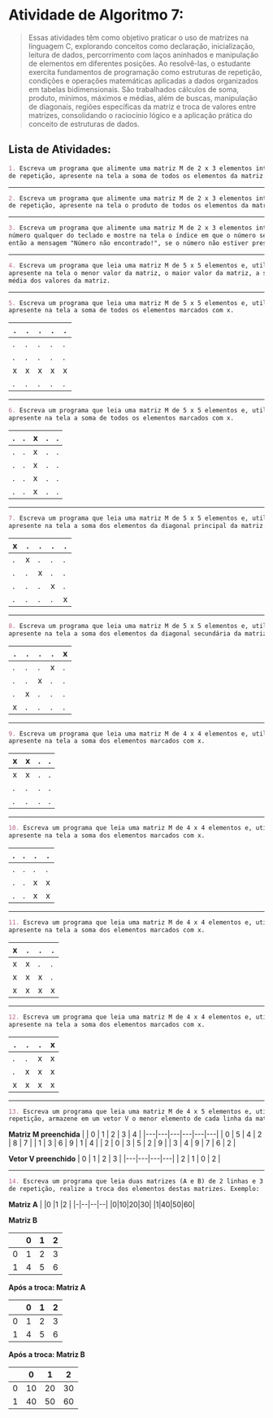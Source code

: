 # Atividade de Algoritmo 7:

> Essas atividades têm como objetivo praticar o uso de matrizes na linguagem C, explorando conceitos como
> declaração, inicialização, leitura de dados, percorrimento com laços aninhados e manipulação de elementos 
> em diferentes posições. Ao resolvê-las, o estudante exercita fundamentos de programação como estruturas de 
> repetição, condições e operações matemáticas aplicadas a dados organizados em tabelas bidimensionais. São 
> trabalhados cálculos de soma, produto, mínimos, máximos e médias, além de buscas, manipulação de diagonais, 
> regiões específicas da matriz e troca de valores entre matrizes, consolidando o raciocínio lógico e a aplicação 
> prática do conceito de estruturas de dados.

## Lista de Atividades: 
```md
1. Escreva um programa que alimente uma matriz M de 2 x 3 elementos inteiros e, utilizando estruturas
de repetição, apresente na tela a soma de todos os elementos da matriz.
```
---
```md
2. Escreva um programa que alimente uma matriz M de 2 x 3 elementos inteiros e, utilizando estruturas
de repetição, apresente na tela o produto de todos os elementos da matriz.
```
---
```md
3. Escreva um programa que alimente uma matriz M de 2 x 3 elementos inteiros. Em seguida, leia um
número qualquer do teclado e mostre na tela o índice em que o número se encontra na matriz, ou
então a mensagem "Número não encontrado!", se o número não estiver presente na matriz.
```
---
```md
4. Escreva um programa que leia uma matriz M de 5 x 5 elementos e, utilizando estruturas de repetição,
apresente na tela o menor valor da matriz, o maior valor da matriz, a soma dos valores da matriz e a
média dos valores da matriz.
```
---
```markdown
5. Escreva um programa que leia uma matriz M de 5 x 5 elementos e, utilizando estruturas de repetição,
apresente na tela a soma de todos os elementos marcados com x.
```
|.|.|.|.|.|
|-|-|-|-|-|
|.|.|.|.|.|
|.|.|.|.|.|
|x|x|x|x|x|
|.|.|.|.|.|
---
```md
6. Escreva um programa que leia uma matriz M de 5 x 5 elementos e, utilizando estruturas de repetição,
apresente na tela a soma de todos os elementos marcados com x.
```
|.|.|x|.|.|
|-|-|-|-|-|
|.|.|x|.|.|
|.|.|x|.|.|
|.|.|x|.|.|
|.|.|x|.|.|
---
```md
7. Escreva um programa que leia uma matriz M de 5 x 5 elementos e, utilizando estruturas de repetição,
apresente na tela a soma dos elementos da diagonal principal da matriz.
```
|x|.|.|.|.|
|-|-|-|-|-|
|.|x|.|.|.|
|.|.|x|.|.|
|.|.|.|x|.|
|.|.|.|.|x|
---
```md
8. Escreva um programa que leia uma matriz M de 5 x 5 elementos e, utilizando estruturas de repetição,
apresente na tela a soma dos elementos da diagonal secundária da matriz.
```
|.|.|.|.|x|
|-|-|-|-|-|
|.|.|.|x|.|
|.|.|x|.|.|
|.|x|.|.|.|
|x|.|.|.|.|
---
```md
9. Escreva um programa que leia uma matriz M de 4 x 4 elementos e, utilizando estruturas de repetição,
apresente na tela a soma dos elementos marcados com x.
```
|x|x|.|.|
|-|-|-|-|
|x|x|.|.|
|.|.|.|.|
|.|.|.|.|
---
```md
10. Escreva um programa que leia uma matriz M de 4 x 4 elementos e, utilizando estruturas de repetição,
apresente na tela a soma dos elementos marcados com x.
```
|.|.|.|.|
|-|-|-|-|
|.|.|.|.|
|.|.|x|x|
|.|.|x|x|
---
```md
11. Escreva um programa que leia uma matriz M de 4 x 4 elementos e, utilizando estruturas de repetição,
apresente na tela a soma dos elementos marcados com x.
```
|x|.|.|.|
|-|-|-|-|
|x|x|.|.|
|x|x|x|.|
|x|x|x|x|
---
```md
12. Escreva um programa que leia uma matriz M de 4 x 4 elementos e, utilizando estruturas de repetição,
apresente na tela a soma dos elementos marcados com x.
```
|.|.|.|x|
|-|-|-|-|
|.|.|x|x|
|.|x|x|x|
|x|x|x|x|
---
```md
13. Escreva um programa que leia uma matriz M de 4 x 5 elementos e, utilizando uma estrutura de
repetição, armazene em um vetor V o menor elemento de cada linha da matriz. Exemplo:
```

**Matriz M preenchida**
|   | 0 | 1 | 2 | 3 | 4 |
|---|---|---|---|---|---|
| 0 | 5 | 4 | 2 | 8 | 7 |
| 1 | 3 | 6 | 9 | 1 | 4 |
| 2 | 0 | 3 | 5 | 2 | 9 |
| 3 | 4 | 9 | 7 | 6 | 2 |

**Vetor V preenchido**
| 0 | 1 | 2 | 3 |
|---|---|---|---|
| 2 | 1 | 0 | 2 | 

---
```md
14. Escreva um programa que leia duas matrizes (A e B) de 2 linhas e 3 colunas e, utilizando uma estrutura
de repetição, realize a troca dos elementos destas matrizes. Exemplo:
```
**Matriz A**
| |0 |1 |2 |
|-|--|--|--|
|0|10|20|30|
|1|40|50|60|

**Matriz B**

| |0|1|2|
|-|-|-|-|
|0|1|2|3|
|1|4|5|6|

**Após a troca: Matriz A**

| |0|1|2|
|-|-|-|-|
|0|1|2|3|
|1|4|5|6|

**Após a troca: Matriz B**

| |0 |1 |2 |
|-|--|--|--|
|0|10|20|30|
|1|40|50|60|